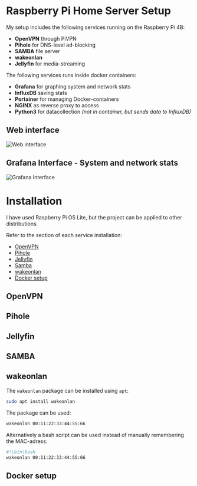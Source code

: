 # Raspberry Pi Home Server Setup

My setup includes the following services running on the Raspberry Pi 4B:
- **OpenVPN** through PiVPN
- **Pihole** for DNS-level ad-blocking
- **SAMBA** file server
- **wakeonlan**
- **Jellyfin** for media-streaming

The following services runs inside docker containers:
- **Grafana** for graphing system and network stats
- **InfluxDB** saving stats
- **Portainer** for managing Docker-containers
- **NGINX** as reverse proxy to access
- **Python3** for datacollection *(not in container, but sends data to InfluxDB)*

## Web interface
![Web interface](https://i.imgur.com/R73QMmw.png)
## Grafana Interface - System and network stats
![Grafana Interface](https://i.imgur.com/PIl3FM9.png)

# Installation
I have used Raspberry Pi OS Lite, but the project can be applied to other distributions.

Refer to the section of each service installation:
- [OpenVPN](#openvpn)
- [Pihole](#pihole)
- [Jellyfin](#jellyfin)
- [Samba](#samba)
- [wakeonlan](#wakeonlan)
- [Docker setup](#docker-setup)
## OpenVPN
## Pihole
## Jellyfin
## SAMBA
## wakeonlan
The ``wakeonlan`` package can be installed using ``apt``:
```bash
sudo apt install wakeonlan
```
The package can be used:
```bash
wakeonlan 00:11:22:33:44:55:66
```
Alternatively a bash script can be used instead of manually remembering the MAC-adress:
```sh
#!\bin\bash
wakeonlan 00:11:22:33:44:55:66
```
## Docker setup